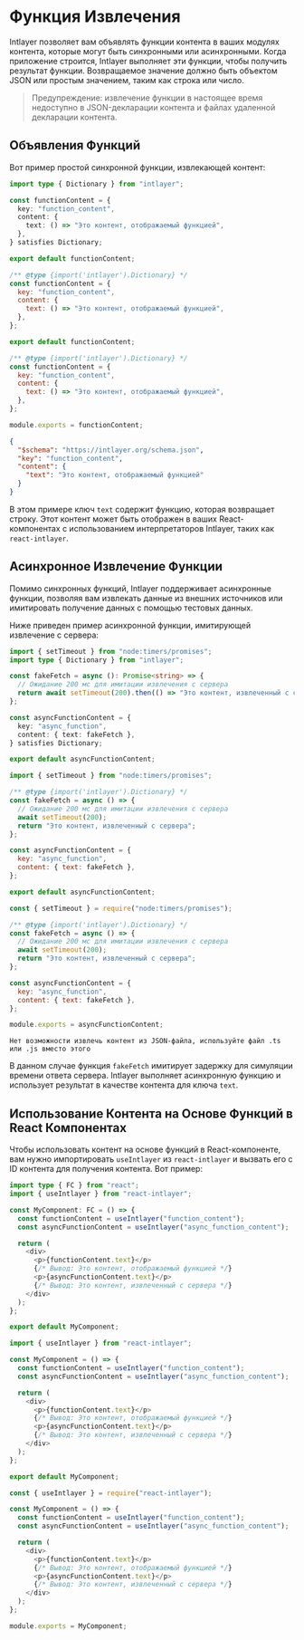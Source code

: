 # Функция Извлечения

Intlayer позволяет вам объявлять функции контента в ваших модулях контента, которые могут быть синхронными или асинхронными. Когда приложение строится, Intlayer выполняет эти функции, чтобы получить результат функции. Возвращаемое значение должно быть объектом JSON или простым значением, таким как строка или число.

> Предупреждение: извлечение функции в настоящее время недоступно в JSON-декларации контента и файлах удаленной декларации контента.

## Объявления Функций

Вот пример простой синхронной функции, извлекающей контент:

```typescript fileName="**/*.content.ts" contentDeclarationFormat="typescript"
import type { Dictionary } from "intlayer";

const functionContent = {
  key: "function_content",
  content: {
    text: () => "Это контент, отображаемый функцией",
  },
} satisfies Dictionary;

export default functionContent;
```

```javascript fileName="**/*.content.mjs" contentDeclarationFormat="esm"
/** @type {import('intlayer').Dictionary} */
const functionContent = {
  key: "function_content",
  content: {
    text: () => "Это контент, отображаемый функцией",
  },
};

export default functionContent;
```

```javascript fileName="**/*.content.cjs" contentDeclarationFormat="commonjs"
/** @type {import('intlayer').Dictionary} */
const functionContent = {
  key: "function_content",
  content: {
    text: () => "Это контент, отображаемый функцией",
  },
};

module.exports = functionContent;
```

```json fileName="**/*.content.json" contentDeclarationFormat="json"
{
  "$schema": "https://intlayer.org/schema.json",
  "key": "function_content",
  "content": {
    "text": "Это контент, отображаемый функцией"
  }
}
```

В этом примере ключ `text` содержит функцию, которая возвращает строку. Этот контент может быть отображен в ваших React-компонентах с использованием интерпретаторов Intlayer, таких как `react-intlayer`.

## Асинхронное Извлечение Функции

Помимо синхронных функций, Intlayer поддерживает асинхронные функции, позволяя вам извлекать данные из внешних источников или имитировать получение данных с помощью тестовых данных.

Ниже приведен пример асинхронной функции, имитирующей извлечение с сервера:

```typescript fileName="**/*.content.ts" contentDeclarationFormat="typescript"
import { setTimeout } from "node:timers/promises";
import type { Dictionary } from "intlayer";

const fakeFetch = async (): Promise<string> => {
  // Ожидание 200 мс для имитации извлечения с сервера
  return await setTimeout(200).then(() => "Это контент, извлеченный с сервера");
};

const asyncFunctionContent = {
  key: "async_function",
  content: { text: fakeFetch },
} satisfies Dictionary;

export default asyncFunctionContent;
```

```javascript fileName="**/*.content.mjs" contentDeclarationFormat="esm"
import { setTimeout } from "node:timers/promises";

/** @type {import('intlayer').Dictionary} */
const fakeFetch = async () => {
  // Ожидание 200 мс для имитации извлечения с сервера
  await setTimeout(200);
  return "Это контент, извлеченный с сервера";
};

const asyncFunctionContent = {
  key: "async_function",
  content: { text: fakeFetch },
};

export default asyncFunctionContent;
```

```javascript fileName="**/*.content.cjs" contentDeclarationFormat="commonjs"
const { setTimeout } = require("node:timers/promises");

/** @type {import('intlayer').Dictionary} */
const fakeFetch = async () => {
  // Ожидание 200 мс для имитации извлечения с сервера
  await setTimeout(200);
  return "Это контент, извлеченный с сервера";
};

const asyncFunctionContent = {
  key: "async_function",
  content: { text: fakeFetch },
};

module.exports = asyncFunctionContent;
```

```plaintext fileName="**/*.content.json" contentDeclarationFormat="json"
Нет возможности извлечь контент из JSON-файла, используйте файл .ts или .js вместо этого
```

В данном случае функция `fakeFetch` имитирует задержку для симуляции времени ответа сервера. Intlayer выполняет асинхронную функцию и использует результат в качестве контента для ключа `text`.

## Использование Контента на Основе Функций в React Компонентах

Чтобы использовать контент на основе функций в React-компоненте, вам нужно импортировать `useIntlayer` из `react-intlayer` и вызвать его с ID контента для получения контента. Вот пример:

```typescript fileName="**/*.jsx" codeFormat="typescript"
import type { FC } from "react";
import { useIntlayer } from "react-intlayer";

const MyComponent: FC = () => {
  const functionContent = useIntlayer("function_content");
  const asyncFunctionContent = useIntlayer("async_function_content");

  return (
    <div>
      <p>{functionContent.text}</p>
      {/* Вывод: Это контент, отображаемый функцией */}
      <p>{asyncFunctionContent.text}</p>
      {/* Вывод: Это контент, извлеченный с сервера */}
    </div>
  );
};

export default MyComponent;
```

```javascript fileName="**/*.mjx" codeFormat="esm"
import { useIntlayer } from "react-intlayer";

const MyComponent = () => {
  const functionContent = useIntlayer("function_content");
  const asyncFunctionContent = useIntlayer("async_function_content");

  return (
    <div>
      <p>{functionContent.text}</p>
      {/* Вывод: Это контент, отображаемый функцией */}
      <p>{asyncFunctionContent.text}</p>
      {/* Вывод: Это контент, извлеченный с сервера */}
    </div>
  );
};

export default MyComponent;
```

```javascript fileName="**/*.cjs" codeFormat="commonjs"
const { useIntlayer } = require("react-intlayer");

const MyComponent = () => {
  const functionContent = useIntlayer("function_content");
  const asyncFunctionContent = useIntlayer("async_function_content");

  return (
    <div>
      <p>{functionContent.text}</p>
      {/* Вывод: Это контент, отображаемый функцией */}
      <p>{asyncFunctionContent.text}</p>
      {/* Вывод: Это контент, извлеченный с сервера */}
    </div>
  );
};

module.exports = MyComponent;
```
